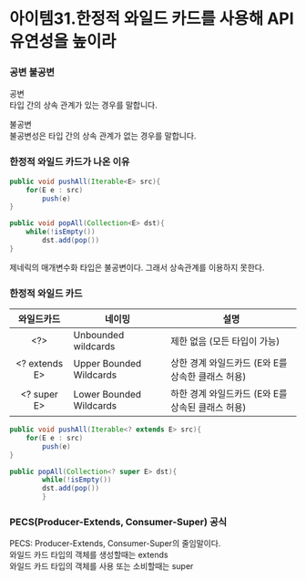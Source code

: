 
# 아이템31.한정적 와일드 카드를 사용해 API 유연성을 높이라

### 공변 불공변 
공변  
타입 간의 상속 관계가 있는 경우를 말합니다.

불공변   
불공변성은 타입 간의 상속 관계가 없는 경우를 말합니다.

### 한정적 와일드 카드가 나온 이유
```java
public void pushAll(Iterable<E> src){
    for(E e : src)
        push(e)
}

public void popAll(Collection<E> dst){
    while(!isEmpty())
        dst.add(pop())
}
```
제네릭의 매개변수화 타입은 불공변이다. 그래서 상속관계를 이용하지 못한다. 


### 한정적 와일드 카드

|     와일드카드     | 네이밍 | 설명                             |
|:-------------:|-----|--------------------------------|
|      <?>      | Unbounded wildcards | 제한 없음 (모든 타입이 가능)              |
| <? extends E> | Upper Bounded Wildcards | 상한 경계 와일드카드 (E와 E를 상속한 클래스 허용) |
|  <? super E>  | Lower Bounded Wildcards | 하한 경계 와일드카드  (E와 E를 상속된 클래스 허용) |

```java
public void pushAll(Iterable<? extends E> src){
    for(E e : src)
        push(e)
}

public popAll(Collection<? super E> dst){
        while(!isEmpty())
        dst.add(pop())
        }
```

### PECS(Producer-Extends, Consumer-Super) 공식
PECS: Producer-Extends, Consumer-Super의 줄임말이다.  
와일드 카드 타입의 객체를 생성할때는 extends  
와일드 카드 타입의 객체를 사용 또는 소비할때는 super 



